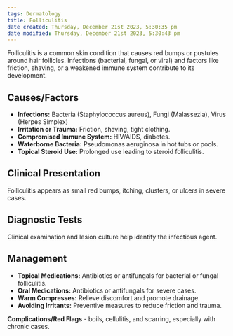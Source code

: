 ```yaml
---
tags: Dermatology
title: Folliculitis
date created: Thursday, December 21st 2023, 5:30:35 pm
date modified: Thursday, December 21st 2023, 5:30:43 pm
---
```

Folliculitis is a common skin condition that causes red bumps or pustules around hair follicles. Infections (bacterial, fungal, or viral) and factors like friction, shaving, or a weakened immune system contribute to its development.

## Causes/Factors

- **Infections:** Bacteria (Staphylococcus aureus), Fungi (Malassezia), Virus (Herpes Simplex)
- **Irritation or Trauma:** Friction, shaving, tight clothing.
- **Compromised Immune System:** HIV/AIDS, diabetes.
- **Waterborne Bacteria:** Pseudomonas aeruginosa in hot tubs or pools.
- **Topical Steroid Use:** Prolonged use leading to steroid folliculitis.

## Clinical Presentation 

Folliculitis appears as small red bumps, itching, clusters, or ulcers in severe cases.

## Diagnostic Tests 

Clinical examination and lesion culture help identify the infectious agent.

## Management

- **Topical Medications:** Antibiotics or antifungals for bacterial or fungal folliculitis.
- **Oral Medications:** Antibiotics or antifungals for severe cases.
- **Warm Compresses:** Relieve discomfort and promote drainage.
- **Avoiding Irritants:** Preventive measures to reduce friction and trauma.

**Complications/Red Flags** -  boils, cellulitis, and scarring, especially with chronic cases.